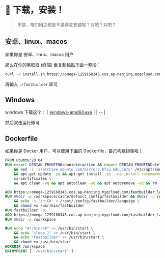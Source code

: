 # 🔨 下载，安装！
> 不是，咱们用之前是不是得先安装呢？对吧？对吧？

## 安卓、linux、macos

如果你是 安卓、linux、macos 用户

那么在你的黑框框 (终端) 里复制黏贴下面一整段：

```bash
curl -o install.sh https://omega-1259160345.cos.ap-nanjing.myqcloud.com/fastbuilder_launcher/install.sh && bash install.sh && rm install.sh
```

再输入 `./fastbuilder` 即可

## Windows

windows 下载这个：
| [windows-amd64.exe](https://omega-1259160345.cos.ap-nanjing.myqcloud.com/fastbuilder_launcher/windows-amd64.exe) |
| -- |

然后双击运行即可

## Dockerfile

如果你是 Docker 用户，可以使用下面的 Dockerfile，自己构建镜像啦！

```dockerfile
FROM ubuntu:20.04
RUN export DEBIAN_FRONTEND=noninteractive && export DEBIAN_FRONTEND=teletype \
    && sed -i 's/archive.ubuntu.com/mirrors.bfsu.edu.cn/g' /etc/apt/sources.list \
    && apt-get update -yq && apt-get install -yq --no-install-recommends \
    ca-certificates \
    && apt clean -yq && apt autoclean -yq && apt autoremove -yq && rm -rf /var/lib/apt/lists/*

ADD https://omega-1259160345.cos.ap-nanjing.myqcloud.com/fastbuilder_launcher/linux-amd64 /usr/bin/fastbuilder
RUN mkdir -p /workspace/cache/default_config/fastbuilder && mkdir -p root/.config && ln -s /workspace/cache/default_config/fastbuilder /root/.config/fastbuilder \
    && echo -n 'zh_CN' > /root/.config/fastbuilder/language \
    && chmod +x /usr/bin/fastbuilder
RUN fastbuilder -b
ADD https://omega-1259160345.cos.ap-nanjing.myqcloud.com/fastbuilder_launcher/certs.tar.gz /etc/ssl/certs.tar.gz
RUN mkdir -p /workspace

RUN echo "#!/bin/sh" >> /usr/bin/start \
    && echo "sleep 1" >> /usr/bin/start \
    && echo "fastbuilder" >> /usr/bin/start \
    && chmod +x /usr/bin/start
WORKDIR /workspace
ENTRYPOINT [ "/usr/bin/start" ]
```
